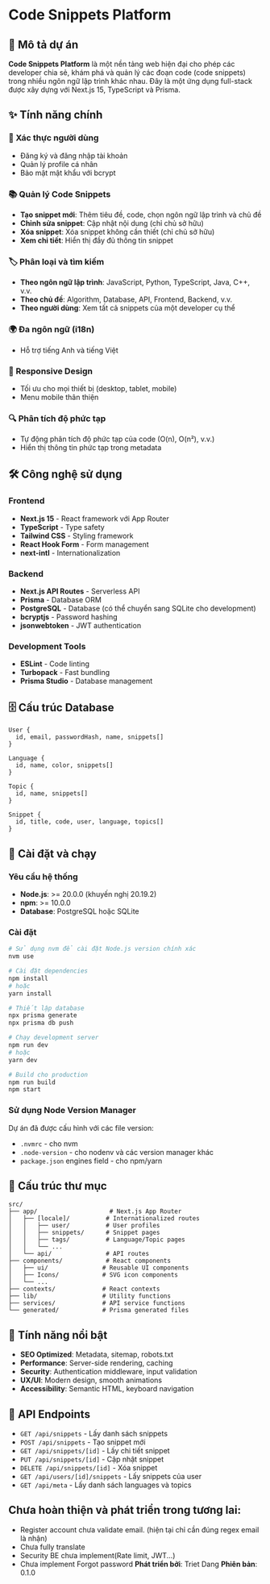 # Code Snippets Platform

## 📝 Mô tả dự án

**Code Snippets Platform** là một nền tảng web hiện đại cho phép các developer chia sẻ, khám phá và quản lý các đoạn code (code snippets) trong nhiều ngôn ngữ lập trình khác nhau. Đây là một ứng dụng full-stack được xây dựng với Next.js 15, TypeScript và Prisma.

## ✨ Tính năng chính

### 🔐 Xác thực người dùng

- Đăng ký và đăng nhập tài khoản
- Quản lý profile cá nhân
- Bảo mật mật khẩu với bcrypt

### 📚 Quản lý Code Snippets

- **Tạo snippet mới**: Thêm tiêu đề, code, chọn ngôn ngữ lập trình và chủ đề
- **Chỉnh sửa snippet**: Cập nhật nội dung (chỉ chủ sở hữu)
- **Xóa snippet**: Xóa snippet không cần thiết (chỉ chủ sở hữu)
- **Xem chi tiết**: Hiển thị đầy đủ thông tin snippet

### 🏷️ Phân loại và tìm kiếm

- **Theo ngôn ngữ lập trình**: JavaScript, Python, TypeScript, Java, C++, v.v.
- **Theo chủ đề**: Algorithm, Database, API, Frontend, Backend, v.v.
- **Theo người dùng**: Xem tất cả snippets của một developer cụ thể

### 🌍 Đa ngôn ngữ (i18n)

- Hỗ trợ tiếng Anh và tiếng Việt

### 📱 Responsive Design

- Tối ưu cho mọi thiết bị (desktop, tablet, mobile)
- Menu mobile thân thiện

### 🔍 Phân tích độ phức tạp

- Tự động phân tích độ phức tạp của code (O(n), O(n²), v.v.)
- Hiển thị thông tin phức tạp trong metadata

## 🛠️ Công nghệ sử dụng

### Frontend

- **Next.js 15** - React framework với App Router
- **TypeScript** - Type safety
- **Tailwind CSS** - Styling framework
- **React Hook Form** - Form management
- **next-intl** - Internationalization

### Backend

- **Next.js API Routes** - Serverless API
- **Prisma** - Database ORM
- **PostgreSQL** - Database (có thể chuyển sang SQLite cho development)
- **bcryptjs** - Password hashing
- **jsonwebtoken** - JWT authentication

### Development Tools

- **ESLint** - Code linting
- **Turbopack** - Fast bundling
- **Prisma Studio** - Database management

## 🗄️ Cấu trúc Database

```prisma
User {
  id, email, passwordHash, name, snippets[]
}

Language {
  id, name, color, snippets[]
}

Topic {
  id, name, snippets[]
}

Snippet {
  id, title, code, user, language, topics[]
}
```

## 🚀 Cài đặt và chạy

### Yêu cầu hệ thống

- **Node.js**: >= 20.0.0 (khuyến nghị 20.19.2)
- **npm**: >= 10.0.0
- **Database**: PostgreSQL hoặc SQLite

### Cài đặt

```bash
# Sử dụng nvm để cài đặt Node.js version chính xác
nvm use

# Cài đặt dependencies
npm install
# hoặc
yarn install

# Thiết lập database
npx prisma generate
npx prisma db push

# Chạy development server
npm run dev
# hoặc
yarn dev

# Build cho production
npm run build
npm start
```

### Sử dụng Node Version Manager

Dự án đã được cấu hình với các file version:

- `.nvmrc` - cho nvm
- `.node-version` - cho nodenv và các version manager khác
- `package.json` engines field - cho npm/yarn

## 📁 Cấu trúc thư mục

```
src/
├── app/                    # Next.js App Router
│   ├── [locale]/          # Internationalized routes
│   │   ├── user/          # User profiles
│   │   ├── snippets/      # Snippet pages
│   │   ├── tags/          # Language/Topic pages
│   │   └── ...
│   └── api/               # API routes
├── components/            # React components
│   ├── ui/               # Reusable UI components
│   ├── Icons/            # SVG icon components
│   └── ...
├── contexts/             # React contexts
├── lib/                  # Utility functions
├── services/             # API service functions
└── generated/            # Prisma generated files
```

## 🌟 Tính năng nổi bật

- **SEO Optimized**: Metadata, sitemap, robots.txt
- **Performance**: Server-side rendering, caching
- **Security**: Authentication middleware, input validation
- **UX/UI**: Modern design, smooth animations
- **Accessibility**: Semantic HTML, keyboard navigation

## 📄 API Endpoints

- `GET /api/snippets` - Lấy danh sách snippets
- `POST /api/snippets` - Tạo snippet mới
- `GET /api/snippets/[id]` - Lấy chi tiết snippet
- `PUT /api/snippets/[id]` - Cập nhật snippet
- `DELETE /api/snippets/[id]` - Xóa snippet
- `GET /api/users/[id]/snippets` - Lấy snippets của user
- `GET /api/meta` - Lấy danh sách languages và topics

## Chưa hoàn thiện và phát triển trong tương lai:

- Register account chưa validate email. (hiện tại chỉ cần đúng regex email là nhận)
- Chưa fully translate
- Security BE chưa implement(Rate limit, JWT...)
- Chưa implement Forgot password
  **Phát triển bởi**: Triet Dang
  **Phiên bản**: 0.1.0
